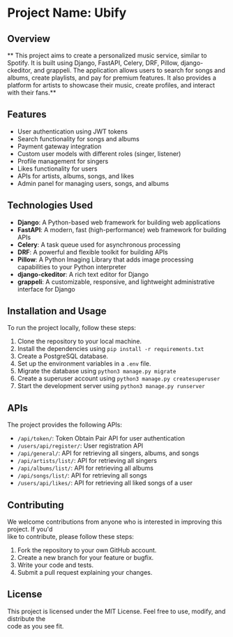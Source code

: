 # Project Name: Ubify
## Overview
** This project aims to create a personalized music service, similar to Spotify. It is built using Django, FastAPI, Celery, DRF, Pillow, django-ckeditor, and grappeli. The application allows users to search for songs and albums, create playlists, and pay for premium features. It also provides a platform for artists to showcase their music, create profiles, and interact with their fans.**

## Features

- User authentication using JWT tokens
- Search functionality for songs and albums
- Payment gateway integration
- Custom user models with different roles (singer, listener)
- Profile management for singers
- Likes functionality for users
- APIs for artists, albums, songs, and likes
- Admin panel for managing users, songs, and albums

## Technologies Used

- **Django**: A Python-based web framework for building web applications
- **FastAPI**: A modern, fast (high-performance) web framework for building APIs
- **Celery**: A task queue used for asynchronous processing
- **DRF**: A powerful and flexible toolkit for building APIs
- **Pillow**: A Python Imaging Library that adds image processing capabilities to your Python interpreter
- **django-ckeditor**: A rich text editor for Django
- **grappeli**: A customizable, responsive, and lightweight administrative interface for Django

## Installation and Usage

To run the project locally, follow these steps:

1. Clone the repository to your local machine.
2. Install the dependencies using `pip install -r requirements.txt`
3. Create a PostgreSQL database.
4. Set up the environment variables in a `.env` file.
5. Migrate the database using `python3 manage.py migrate`
6. Create a superuser account using `python3 manage.py createsuperuser`
7. Start the development server using `python3 manage.py runserver`

## APIs
The project provides the following APIs:

- `/api/token/`: Token Obtain Pair API for user authentication
- `/users/api/register/`: User registration API
- `/api/general/`: API for retrieving all singers, albums, and songs
- `/api/artists/list/`: API for retrieving all singers
- `/api/albums/list/`: API for retrieving all albums
- `/api/songs/list/`: API for retrieving all songs
- `/users/api/likes/`: API for retrieving all liked songs of a user

## Contributing
We welcome contributions from anyone who is interested in improving this project. If you'd </br> like to contribute, please follow these steps:

1. Fork the repository to your own GitHub account.
2. Create a new branch for your feature or bugfix.
3. Write your code and tests.
4. Submit a pull request explaining your changes.

## License
This project is licensed under the MIT License. Feel free to use, modify, and distribute the </br> code as you see fit.
